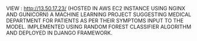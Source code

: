 VIEW :        http://13.50.17.23/         (HOSTED IN AWS EC2 INSTANCE USING NGINX AND GUNICORN)
A MACHINE LEARNING PROJECT SUGGESTING MEDICAL DEPARTMENT FOR PATIENTS AS PER THEIR SYMPTOMS INPUT TO THE MODEL. 
IMPLEMENTED USING RANDOM FOREST CLASSIFIER ALGORITHM AND DEPLOYED IN DJANGO FRAMEWORK.
